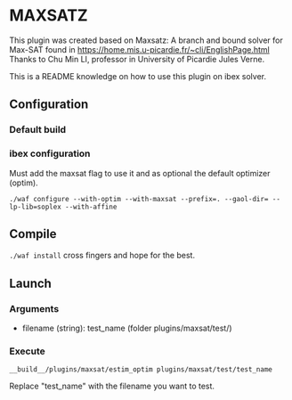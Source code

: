 MAXSATZ
======
This plugin was created based on Maxsatz: A branch and bound solver for Max-SAT found in https://home.mis.u-picardie.fr/~cli/EnglishPage.html
Thanks to Chu Min LI, professor in University of Picardie Jules Verne.

This is a README knowledge on how to use this plugin on ibex solver.


## Configuration

### Default build

### ibex configuration

Must add the maxsat flag to use it and as optional the default optimizer (optim).

`./waf configure --with-optim --with-maxsat --prefix=. --gaol-dir= --lp-lib=soplex --with-affine`

## Compile

`./waf install` cross fingers and hope for the best.

## Launch

### Arguments

* filename (string): test_name (folder plugins/maxsat/test/)

### Execute

`__build__/plugins/maxsat/estim_optim plugins/maxsat/test/test_name`

Replace "test_name" with the filename you want to test.
